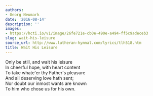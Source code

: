 ```yaml
---
authors:
- Georg Neumark
date: '2016-08-14'
description: ''
images:
- https://hcti.io/v1/image/26fe721e-cb0e-490e-a494-ff5c9adeceb3
slug: wait-his-leisure
source_url: http://www.lutheran-hymnal.com/lyrics/tlh518.htm
title: Wait His Leisure
---
```


Only be still, and wait his leisure<br />
In cheerful hope, with heart content<br />
To take whate'er thy Father's pleasure<br />
And all deserving love hath sent;<br />
Nor doubt our inmost wants are known<br />
To him who chose us for his own.<br />